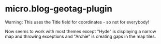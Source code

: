 # micro.blog-geotag-plugin

Warning: This uses the Title field for coordinates - so not for everybody!

Now seems to work with most themes except "Hyde" is displaying a narrow map and throwing exceptions and "Archie" is creating gaps in the map tiles.
